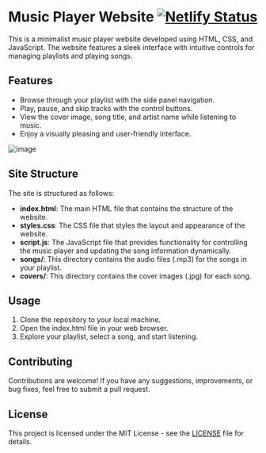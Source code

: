 # Music Player Website [![Netlify Status](https://api.netlify.com/api/v1/badges/9c967441-0c4e-4026-a720-55064a88ba13/deploy-status)](https://webmusicpalyer.netlify.app/)

This is a minimalist music player website developed using HTML, CSS, and JavaScript. The website features a sleek interface with intuitive controls for managing playlists and playing songs.

## Features

- Browse through your playlist with the side panel navigation.
- Play, pause, and skip tracks with the control buttons.
- View the cover image, song title, and artist name while listening to music.
- Enjoy a visually pleasing and user-friendly interface.

![image](https://github.com/karthikprabhu10/web-music-player/assets/108575187/5cdaa4b3-4c0b-499c-9568-0e872a63f6f8)


## Site Structure

The site is structured as follows:

- **index.html**: The main HTML file that contains the structure of the website.
- **styles.css**: The CSS file that styles the layout and appearance of the website.
- **script.js**: The JavaScript file that provides functionality for controlling the music player and updating the song information dynamically.
- **songs/**: This directory contains the audio files (.mp3) for the songs in your playlist.
- **covers/**: This directory contains the cover images (.jpg) for each song.

## Usage

1. Clone the repository to your local machine.
2. Open the index.html file in your web browser.
3. Explore your playlist, select a song, and start listening.

## Contributing

Contributions are welcome! If you have any suggestions, improvements, or bug fixes, feel free to submit a pull request.

## License

This project is licensed under the MIT License - see the [LICENSE](LICENSE) file for details.
